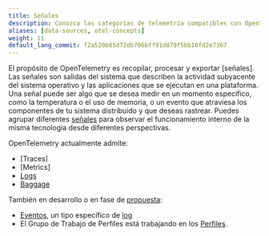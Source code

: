 ```yaml
---
title: Señales
description: Conozca las categorías de telemetría compatibles con OpenTelemetry
aliases: [data-sources, otel-concepts]
weight: 11
default_lang_commit: f2a520b85d72db706bff91d879f5bb10fd2e7367
---
```


El propósito de OpenTelemetry es recopilar, procesar y exportar [señales]. Las
señales son salidas del sistema que describen la actividad subyacente del
sistema operativo y las aplicaciones que se ejecutan en una plataforma. Una
señal puede ser algo que se desea medir en un momento específico, como la
temperatura o el uso de memoria, o un evento que atraviesa los componentes de tu
sistema distribuido y que deseas rastrear. Puedes agrupar diferentes
[señales][signals] para observar el funcionamiento interno de la misma
tecnología desde diferentes perspectivas.

OpenTelemetry actualmente admite:

- [Traces]
- [Metrics]
- [Logs](logs)
- [Baggage](baggage)

También en desarrollo o en fase de [propuesta][proposal]:

- [Eventos][Events], un tipo específico de [log](logs)
- El Grupo de Trabajo de Perfiles está trabajando en los [Perfiles][Profiles].

[Events]: /docs/specs/otel/logs/data-model/#events
[Profiles]:
  https://github.com/open-telemetry/opentelemetry-specification/blob/main/oteps/profiles/0212-profiling-vision.md
[proposal]:
  https://github.com/open-telemetry/opentelemetry-specification/tree/main/oteps/#readme
[signals]: /docs/specs/otel/glossary/#signals
